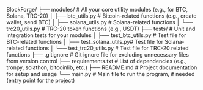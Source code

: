 BlockForge/
├── modules/                # All your core utility modules (e.g., for BTC, Solana, TRC-20)
│   ├── btc_utils.py        # Bitcoin-related functions (e.g., create wallet, send BTC)
│   ├── solana_utils.py     # Solana-related functions
│   └── trc20_utils.py      # TRC-20 token functions (e.g., USDT)
├── tests/                  # Unit and integration tests for your modules
│   ├── test_btc_utils.py   # Test file for BTC-related functions
│   ├── test_solana_utils.py# Test file for Solana-related functions
│   └── test_trc20_utils.py # Test file for TRC-20 related functions
├── .gitignore              # Git ignore file for excluding unnecessary files from version control
├── requirements.txt        # List of dependencies (e.g., tronpy, solathon, bitcoinlib, etc.)
├── README.md               # Project documentation for setup and usage
└── main.py                 # Main file to run the program, if needed (entry point for the project)


